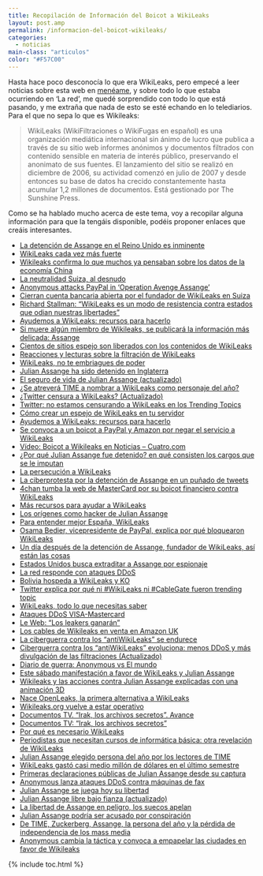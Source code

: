 ```yaml
---
title: Recopilación de Información del Boicot a WikiLeaks
layout: post.amp
permalink: /informacion-del-boicot-wikileaks/
categories:
  - noticias
main-class: "articulos"
color: "#F57C00"
---
```

Hasta hace poco desconocía lo que era WikiLeaks, pero empecé a leer noticias sobre esta web en <a target="_blank" href="http://www.meneame.net">menéame</a>, y sobre todo lo que estaba ocurriendo en &#8216;La red&#8217;, me quedé sorprendido con todo lo que está pasando, y me extraña que nada de esto se esté echando en lo telediarios.  
Para el que no sepa lo que es Wikileaks:

> WikiLeaks (WikiFiltraciones o WikiFugas en español) es una organización mediática internacional sin ánimo de lucro que publica a través de su sitio web informes anónimos y documentos filtrados con contenido sensible en materia de interés público, preservando el anonimato de sus fuentes. El lanzamiento del sitio se realizó en diciembre de 2006, su actividad comenzó en julio de 2007 y desde entonces su base de datos ha crecido constantemente hasta acumular 1,2 millones de documentos. Está gestionado por The Sunshine Press.

Como se ha hablado mucho acerca de este tema, voy a recopilar alguna información para que la tengáis disponible, podéis proponer enlaces que creáis interesantes.

  * <a target="_blank" href="http://www.publico.es/internacional/350496/la-detencion-de-assange-en-el-reino-unido-es-inminente">La detención de Assange en el Reino Unido es inminente</a>
  * <a target="_blank" href="http://alt1040.com/2010/12/wikileaks-cada-vez-mas-fuerte">WikiLeaks cada vez más fuerte</a>
  * <a target="_blank" href="http://bolsaovejuna.com/wikileaks-confirma-lo-que-muchos-ya-pensaban-sobre-los-datos-de-la-economia-china.html">Wikileaks confirma lo que muchos ya pensaban sobre los datos de la economía China</a>
  * <a target="_blank" href="http://www.diariodeferrol.es/2010/12/06/la-neutralidad-suiza-el-desnudo/">La neutralidad Suiza, al desnudo</a>
  * <a target="_blank" href="http://www.theregister.co.uk/2010/12/06/anonymous_launches_pro_wikileaks_campaign/">Anonymous attacks PayPal in &#8216;Operation Avenge Assange&#8217;</a>
  * <a target="_blank" href="http://www.latercera.com/noticia/mundo/2010/12/678-312884-9-cierran-cuenta-bancaria-abierta-por-el-fundador-de-wikileaks-en-suiza.shtml">Cierran cuenta bancaria abierta por el fundador de WikiLeaks en Suiza </a>
  * <a target="_blank" href="http://usemoslinux.blogspot.com/2010/12/richard-stallman-wikileaks-es-un-modo.html">Richard Stallman: “WikiLeaks es un modo de resistencia contra estados que odian nuestras libertades”</a>
  * <a target="_blank" href="http://alt1040.com/2010/12/wikileaks-ayuda-recursos">Ayudemos a WikiLeaks: recursos para hacerlo</a>
  * <a target="_blank" href="http://www.caracol.com.co/nota.aspx?id=1394410">Si muere algún miembro de Wikileaks, se publicará la información más delicada: Assange</a>
  * <a target="_blank" href="http://www.internetizado.com/13075/miles-de-sitios-espejo-son-liberados-con-los-contenidos-de-wikileaks/">Cientos de sitios espejo son liberados con los contenidos de WikiLeaks</a>
  * <a target="_blank" href="http://alt1040.com/2010/11/reacciones-y-lecturas-sobre-la-filtracion-de-wikileaks">Reacciones y lecturas sobre la filtración de WikiLeaks</a>
  * [WikiLeaks, no te embriagues de poder][1]
  * <a target="_blank" href="http://alt1040.com/2010/12/julian-assange-ha-sido-detenido-en-inglaterra">Julian Assange ha sido detenido en Inglaterra</a>
  * <a target="_blank" href="http://alt1040.com/2010/12/el-seguro-de-vida-de-julian-assange">El seguro de vida de Julian Assange (actualizado)</a>
  * <a target="_blank" href="http://alt1040.com/2010/12/se-atrevera-time-a-nombrar-a-wikileaks-como-personaje-del-ano">¿Se atreverá TIME a nombrar a WikiLeaks como personaje del año?</a>
  * <a target="_blank" href="http://alt1040.com/2010/12/twitter-censura-a-wikileaks">¿Twitter censura a WikiLeaks? (Actualizado)</a>
  * [Twitter: no estamos censurando a WikiLeaks en los Trending Topics][2]
  * <a target="_blank" href="http://alt1040.com/2010/12/como-crear-un-espejo-de-wikileaks-en-tu-servidor">Cómo crear un espejo de WikiLeaks en tu servidor</a>
  * <a target="_blank" href="http://alt1040.com/2010/12/wikileaks-ayuda-recursos">Ayudemos a WikiLeaks: recursos para hacerlo</a>
  * <a target="_blank" href="http://alt1040.com/2010/12/se-convoca-a-un-boycot-a-paypal-y-amazon-por-negar-el-servicio-a-wikileaks">Se convoca a un boicot a PayPal y Amazon por negar el servicio a WikiLeaks</a>
  * <a target="_blank" href="http://www.cuatro.com/videos/boicot-wikileaks/20101206ctoultpro_2/"><span >Vídeo:</span> Boicot a Wikileaks en Noticias &#8211; Cuatro.com</a>
  * <a target="_blank" href="http://alt1040.com/2010/12/por-que-julian-assange-fue-detenido-en-que-consisten-los-cargos-que-se-le-imputan">¿Por qué Julian Assange fue detenido? en qué consisten los cargos que se le imputan</a>
  * <a target="_blank" href="http://alt1040.com/2010/12/la-persecucion-a-wikileaks">La persecución a WikiLeaks</a>
  * <a target="_blank" href="http://alt1040.com/2010/12/la-ciberprotesta-por-la-detencion-de-assange-en-un-punado-de-tweets">La ciberprotesta por la detención de Assange en un puñado de tweets</a>
  * <a target="_blank" href="http://alt1040.com/2010/12/4chan-tumba-la-web-de-mastercard-por-su-boicot-financiero-contra-wikileaks">4chan tumba la web de MasterCard por su boicot financiero contra WikiLeaks</a>
  * <a target="_blank" href="http://alt1040.com/2010/12/mas-recursos-para-ayudar-a-wikileaks">Más recursos para ayudar a WikiLeaks</a>
  * <a target="_blank" href="http://alt1040.com/2010/12/los-origenes-como-hacker-de-julian-assange">Los orígenes como hacker de Julian Assange</a>
  * <a target="_blank" href="http://alt1040.com/2010/12/entender-mejor-espana-wikileaks">Para entender mejor España, WikiLeaks</a>
  * <a target="_blank" href="http://alt1040.com/2010/12/osama-bedier-explica-bloqueron-wikileaks">Osama Bedier, vicepresidente de PayPal, explica por qué bloquearon WikiLeaks</a>
  * <a target="_blank" href="http://alt1040.com/2010/12/detencion-assange-wikileaks">Un día después de la detención de Assange, fundador de WikiLeaks, así están las cosas</a>
  * <a target="_blank" href="http://alt1040.com/2010/12/estados-unidos-busca-extraditar-a-assange-por-espionaje">Estados Unidos busca extraditar a Assange por espionaje</a>
  * <a target="_blank" href="http://alt1040.com/2010/12/la-red-responde-con-ataques-ddos">La red responde con ataques DDoS</a>
  * <a target="_blank" href="http://muycomputer.com/FrontOffice/ZonaPractica/Especiales/especialDet/_wE9ERk2XxDB2CuZUPRN5TuNrcuu2f31qAgx3ddFFqcV730Dui9BcKr45t8o0auMs">Bolivia hospeda a WikiLeaks y KO</a>
  * <a target="_blank" href="http://www.genbeta.com/actualidad/twitter-explica-por-que-ni-wikileaks-ni-cablegate-fueron-trending-topic">Twitter explica por qué ni #WikiLeaks ni #CableGate fueron trending topic</a>
  * <a target="_blank" href="http://www.nacionred.com/derechos-humanos/wikileaks-todo-lo-que-necesitas-saber">WikiLeaks, todo lo que necesitas saber</a>
  * <a target="_blank" href="http://muycomputer.com/FrontOffice/ZonaPractica/Especiales/especialDet/_wE9ERk2XxDDhJOIpcqgD9mcJ3ebJaDYht1nZJx07fcfLpGqhnpAKRhoF19lq6v4w">Ataques DDoS VISA-Mastercard</a>
  * <a target="_blank" href="http://alt1040.com/2010/12/le-web-los-leakers-ganaran">Le Web: “Los leakers ganarán”</a>
  * <a target="_blank" href="http://alt1040.com/2010/12/cables-de-wikileaks-en-venta-en-amazon-uk">Los cables de Wikileaks en venta en Amazon UK</a>
  * <a target="_blank" href="http://alt1040.com/2010/12/la-ciberguerra-contra-los-antiwikileaks-se-endurece">La ciberguerra contra los “antiWikiLeaks” se endurece</a>
  * <a target="_blank" href="http://alt1040.com/2010/12/ciberguerra-antiwikileaks-evoluciona">Ciberguerra contra los “antiWikiLeaks” evoluciona: menos DDoS y más divulgación de las filtraciones (Actualizado)</a>
  * <a target="_blank" href="http://alt1040.com/2010/12/diario-de-guerra-anonymous-vs-el-mundo">Diario de guerra: Anonymous vs El mundo</a>
  * <a target="_blank" href="http://alt1040.com/2010/12/manifestacion-wikileaks">Este sábado manifestación a favor de WikiLeaks y Julian Assange</a>
  * <a target="_blank" href="http://alt1040.com/2010/12/wikileaks-y-las-acciones-contra-julian-assange-explicadas-con-una-animacion-3d">Wikileaks y las acciones contra Julian Assange explicadas con una animación 3D</a>
  * <a target="_blank" href="http://alt1040.com/2010/12/nace-openleaks-la-primera-alternativa-a-wikileaks">Nace OpenLeaks, la primera alternativa a WikiLeaks</a>
  * <a target="_blank" href="http://alt1040.com/2010/12/wikileaksorg-vuelve-a-estar-operativo">Wikileaks.org vuelve a estar operativo</a>
  * <a target="_blank" href="http://www.rtve.es/mediateca/videos/20101209/documentos-tv-irak-archivos-secretos-avance/957118.shtml">Documentos TV. &#8220;Irak, los archivos secretos&#8221;. Avance</a>
  * <a target="_blank" href="http://www.rtve.es/television/20101205/documentos-tv-irak-archivos-secretos/379876.shtml">Documentos TV: &#8220;Irak, los archivos secretos&#8221;</a>
  * <a target="_blank" href="http://alt1040.com/2010/12/por-que-es-necesario-wikileaks">Por qué es necesario WikiLeaks</a>
  * <a target="_blank" href="http://alt1040.com/2010/12/periodistas-que-necesitan-cursos-de-informatica-basica-otra-revelacion-de-wikileaks">Periodistas que necesitan cursos de informática básica: otra revelación de WikiLeaks</a>
  * <a target="_blank" href="http://alt1040.com/2010/12/julian-assange-persona-del-ano-time">Julian Assange elegido persona del año por los lectores de TIME</a>
  * <a target="_blank" href="http://alt1040.com/2010/12/wikileaks-gasto-casi-medio-millon-de-dolares-en-el-ultimo-semestre">WikiLeaks gastó casi medio millón de dólares en el último semestre</a>
  * <a target="_blank" href="http://alt1040.com/2010/12/primeras-declaraciones-publicas-de-julian-assange-desde-su-captura">Primeras declaraciones públicas de Julian Assange desde su captura</a>
  * <a target="_blank" href="http://alt1040.com/2010/12/anonymous-lanza-ataques-ddos-contra-maquinas-de-fax">Anonymous lanza ataques DDoS contra máquinas de fax</a>
  * <a target="_blank" href="http://alt1040.com/2010/12/julian-assange-se-juega-hoy-su-libertad">Julian Assange se juega hoy su libertad</a>
  * <a target="_blank" href="http://alt1040.com/2010/12/julian-assange-libre-bajo-fianza">Julian Assange libre bajo fianza (actualizado)</a>
  * <a target="_blank" href="http://alt1040.com/2010/12/la-libertad-de-assange-en-peligro-los-suecos-apelan">La libertad de Assange en peligro, los suecos apelan</a>
  * <a target="_blank" href="http://alt1040.com/2010/12/julian-assange-podria-ser-acusado-por-conspiracion">Julian Assange podría ser acusado por conspiración</a>
  * <a target="_blank" href="http://alt1040.com/2010/12/de-time-zuckerberg-assange-la-persona-del-ano-y-la-perdida-de-independencia-de-los-mass-media">De TIME, Zuckerberg, Assange, la persona del año y la pérdida de independencia de los mass media</a>
  * <a target="_blank" href="http://alt1040.com/2010/12/anonymous-cambia-tactica-empapelar-ciudades-en-favor-wikileaks">Anonymous cambia la táctica y convoca a empapelar las ciudades en favor de Wikileaks</a>



 [1]: http://alt1040.com/2010/12/wikileaks-no-te-embriagues-de-poder
 [2]: http://alt1040.com/2010/12/twitter-no-estamos-censurando-a-wikileaks-en-los-trending-topics

{% include toc.html %}
